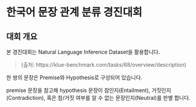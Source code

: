<html>
  <head>
  
  
  </head>
  <body>
    <h1> 한국어 문장 관계 분류 경진대회 </h1>
    <h2> 대회 개요 </h2>
    <p> 본 경진대회는 Natural Language Inference Dataset을 활용합니다.</p>
    <blockquote cite>(출처: https://klue-benchmark.com/tasks/68/overview/description)</blockquote cite>
    
   <p>한 쌍의 문장은 Premise와 Hypothesis로 구성되어 있습니다.</p>
   <p>premise 문장을 참고해 hypothesis 문장이 참인지(Entailment), 거짓인지(Contradiction), 혹은 참/거짓 여부를 알 수 없는 문장인지(Neutral)를 판별 합니다.</p>




    

  
  
  
  
  
  
  </body>
  


</html>
  
